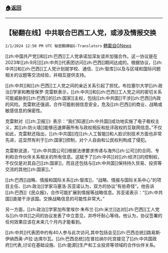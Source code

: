 ###  [:house:返回](README.md)
---


## 【秘翻在线】中共联合巴西工人党，或涉及情报交换
`2/1/2024 12:50 PM UTC 秘密翻譯組G-Translators` [轉載自GNews](https://gnews.org/articles/2273325)

[[zh:中国共产党]]和[[zh:巴西]]工人党承诺加深友谊并加强合作。这一协议是在2023年[[zh:9月]][[zh:中共]]代表团访问[[zh:巴西]]期间达成的。根据协议，[[zh:中共]]和[[zh:巴西]]工人党计划就学校、通信、[[zh:智库]]以及与区域和国际问题相关的议题等交流经验，并相互提供支持。

[[zh:中共]]和[[zh:巴西]]工人党之间的亲近关系引起了担忧。布拉塞尔大学[[zh:政治]]学家和教授保罗·克雷默表示，[[zh:中共]]和[[zh:巴西]]工人党之间的密切关系可能威胁到[[zh:巴西]]的[[zh:国家]]主权，包括[[zh:中共国]]干涉[[zh:巴西]]内政的风险。克雷默还强调，合作可能削弱信息安全，危及[[zh:巴西]]的商业、战略或敏感信息的保密性。

克雷默对《[[zh:卫报]]》表示：“我们知道[[zh:中共国]]成功地实施了电子极权主义，其[[zh:防火墙]]能够迅速屏蔽所有与政权相反和批评政权的互联网信息。”不仅如此，克雷默还指出，[[zh:中共国]]在[[zh:人工智能]]和人脸识别技术方面也非常先进，这显然有利于[[zh:国家]]控制，对个人自由和公民权利构成了侵犯。

克雷默说道，“[[zh:中共国公司]]根据法律要求传递与海外[[zh:公司]]的合同、专利和合作伙伴关系相关的所有信息。这赋予了[[zh:中共]]对[[zh:经济]]的控制权，不仅仅是对其自己[[zh:国家]]，而且还包括与[[zh:中共国]]保持持久贸易、投资等交流的其他[[zh:国家]]。”

[[zh:巴西]]战略、情报和国际关系[[zh:智库]]，“战略、情报与国际关系中心”的项目主任、[[zh:政治]]学家马塞洛·苏亚诺认为，双方的协议“有些奇怪”。他告诉[[zh:巴西]]《民众报》，合作可能扩展到情报等战略信息。苏亚诺表示：“[[zh:中共国]]直接干涉该国。交换战略信息的可能性非常大。”

另一方面，[[zh:政治]]学家加布里埃尔·朱布兰·[[zh:米兰]]达对[[zh:巴西]]工人党与[[zh:中共]]之间的协议发表了中立意见，并呼吁耐心等待。他认为，协议签署的任何效果应该在未来几个月内才能看到。

[[zh:中共]]代表团中约有40人参与此次访问,其中包括会见[[zh:巴西总统]]路易斯·伊纳西奥·卢拉·达席尔瓦。[[zh:巴西总统]]在普拉纳尔托宫接见了[[zh:中共国政府]]代表,讨论在基础设施、[[zh:能源]]生产和工业投资等领域的合作伙伴关系。
